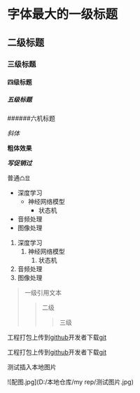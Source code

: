 # 字体最大的一级标题

## 二级标题

### 三级标题

#### 四级标题

##### 五级标题

######六机标题

*斜体*

**粗体效果**

***写促销过***

普通`凸显`

* 深度学习
	* 神经网络模型
		* 状态机
* 音频处理
* 图像处理

1. 深度学习
	1. 神经网络模型
		1. 状态机
2. 音频处理
3. 图像处理

> 一级引用文本
>> 二级
>>> 三级



工程打包上传到[github](https://www.github.com "github官方网站")开发者下载[git](https://git-scm.com "git下载")



工程打包上传到[github][1]开发者下载[git][2]

[1]:https://www.github.com "GITHUB官方网站"
[2]:https://git-scm.com "git官方港湾"

测试插入本地图片

![配图.jpg](D:/本地仓库/my rep/测试图片.jpg)



